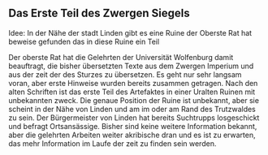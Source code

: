 ## Das Erste Teil des Zwergen Siegels

Idee: In der Nähe der stadt Linden gibt es eine Ruine der Oberste Rat hat beweise gefunden das in diese Ruine ein Teil



Der oberste Rat hat die Gelehrten der Universität Wolfenburg damit beauftragt, die bisher übersetzten Texte aus dem Zwergen Imperium und aus der zeit der des Sturzes zu übersetzen. Es geht nur sehr langsam voran, aber erste Hinweise wurden bereits zusammen getragen. Nach den alten Schriften ist das erste Teil des Artefaktes in einer Uralten Ruinen mit unbekannten zweck. Die genaue Position der Ruine ist unbekannt, aber sie scheint in der Nähe von Linden und am im oder am Rand des Trutzwaldes zu sein. Der Bürgermeister von Linden hat bereits Suchtrupps losgeschickt und befragt Ortsansässige. Bisher sind keine weitere Information bekannt, aber die gelehrten Arbeiten weiter akribische dran und es ist zu erwarten, das mehr Information im Laufe der zeit zu finden sein werden.